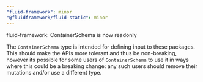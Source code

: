 ```yaml
---
"fluid-framework": minor
"@fluidframework/fluid-static": minor
---
```


fluid-framework: ContainerSchema is now readonly

The `ContainerSchema` type is intended for defining input to these packages. This should make the APIs more tolerant and
thus be non-breaking, however its possible for some users of `ContainerSchema` to use it in ways where this could be a
breaking change: any such users should remove their mutations and/or use a different type.
